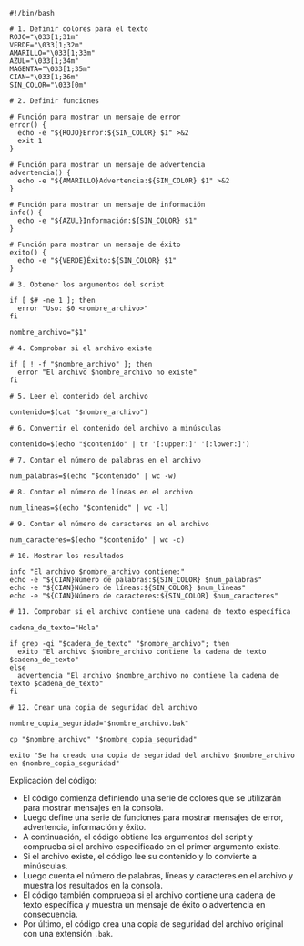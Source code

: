 ```shell
#!/bin/bash

# 1. Definir colores para el texto
ROJO="\033[1;31m"
VERDE="\033[1;32m"
AMARILLO="\033[1;33m"
AZUL="\033[1;34m"
MAGENTA="\033[1;35m"
CIAN="\033[1;36m"
SIN_COLOR="\033[0m"

# 2. Definir funciones

# Función para mostrar un mensaje de error
error() {
  echo -e "${ROJO}Error:${SIN_COLOR} $1" >&2
  exit 1
}

# Función para mostrar un mensaje de advertencia
advertencia() {
  echo -e "${AMARILLO}Advertencia:${SIN_COLOR} $1" >&2
}

# Función para mostrar un mensaje de información
info() {
  echo -e "${AZUL}Información:${SIN_COLOR} $1"
}

# Función para mostrar un mensaje de éxito
exito() {
  echo -e "${VERDE}Éxito:${SIN_COLOR} $1"
}

# 3. Obtener los argumentos del script

if [ $# -ne 1 ]; then
  error "Uso: $0 <nombre_archivo>"
fi

nombre_archivo="$1"

# 4. Comprobar si el archivo existe

if [ ! -f "$nombre_archivo" ]; then
  error "El archivo $nombre_archivo no existe"
fi

# 5. Leer el contenido del archivo

contenido=$(cat "$nombre_archivo")

# 6. Convertir el contenido del archivo a minúsculas

contenido=$(echo "$contenido" | tr '[:upper:]' '[:lower:]')

# 7. Contar el número de palabras en el archivo

num_palabras=$(echo "$contenido" | wc -w)

# 8. Contar el número de líneas en el archivo

num_lineas=$(echo "$contenido" | wc -l)

# 9. Contar el número de caracteres en el archivo

num_caracteres=$(echo "$contenido" | wc -c)

# 10. Mostrar los resultados

info "El archivo $nombre_archivo contiene:"
echo -e "${CIAN}Número de palabras:${SIN_COLOR} $num_palabras"
echo -e "${CIAN}Número de líneas:${SIN_COLOR} $num_lineas"
echo -e "${CIAN}Número de caracteres:${SIN_COLOR} $num_caracteres"

# 11. Comprobar si el archivo contiene una cadena de texto específica

cadena_de_texto="Hola"

if grep -qi "$cadena_de_texto" "$nombre_archivo"; then
  exito "El archivo $nombre_archivo contiene la cadena de texto $cadena_de_texto"
else
  advertencia "El archivo $nombre_archivo no contiene la cadena de texto $cadena_de_texto"
fi

# 12. Crear una copia de seguridad del archivo

nombre_copia_seguridad="$nombre_archivo.bak"

cp "$nombre_archivo" "$nombre_copia_seguridad"

exito "Se ha creado una copia de seguridad del archivo $nombre_archivo en $nombre_copia_seguridad"
```

Explicación del código:

* El código comienza definiendo una serie de colores que se utilizarán para mostrar mensajes en la consola.
* Luego define una serie de funciones para mostrar mensajes de error, advertencia, información y éxito.
* A continuación, el código obtiene los argumentos del script y comprueba si el archivo especificado en el primer argumento existe.
* Si el archivo existe, el código lee su contenido y lo convierte a minúsculas.
* Luego cuenta el número de palabras, líneas y caracteres en el archivo y muestra los resultados en la consola.
* El código también comprueba si el archivo contiene una cadena de texto específica y muestra un mensaje de éxito o advertencia en consecuencia.
* Por último, el código crea una copia de seguridad del archivo original con una extensión `.bak`.